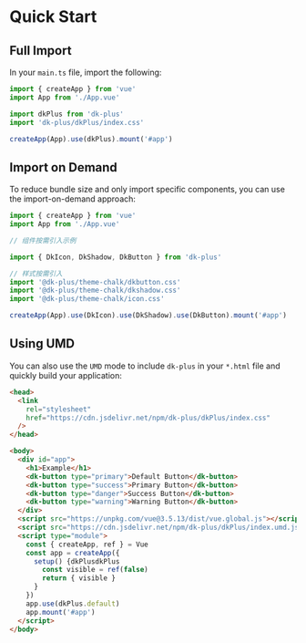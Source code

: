 # Quick Start

## Full Import

In your `main.ts`  file, import the following:

```ts
import { createApp } from 'vue'
import App from './App.vue'

import dkPlus from 'dk-plus'
import 'dk-plus/dkPlus/index.css'

createApp(App).use(dkPlus).mount('#app')
```

## Import on Demand

To reduce bundle size and only import specific components, you can use the import-on-demand approach:

```ts
import { createApp } from 'vue'
import App from './App.vue'

// 组件按需引入示例

import { DkIcon, DkShadow, DkButton } from 'dk-plus'

// 样式按需引入
import '@dk-plus/theme-chalk/dkbutton.css'
import '@dk-plus/theme-chalk/dkshadow.css'
import '@dk-plus/theme-chalk/icon.css'

createApp(App).use(DkIcon).use(DkShadow).use(DkButton).mount('#app')
```

## Using UMD

You can also use the `UMD` mode to include `dk-plus` in your `*.html` file and quickly build your application:

```html
<head>
  <link
    rel="stylesheet"
    href="https://cdn.jsdelivr.net/npm/dk-plus/dkPlus/index.css"
  />
</head>

<body>
  <div id="app">
    <h1>Example</h1>
    <dk-button type="primary">Default Button</dk-button>
    <dk-button type="success">Primary Button</dk-button>
    <dk-button type="danger">Success Button</dk-button>
    <dk-button type="warning">Warning Button</dk-button>
  </div>
  <script src="https://unpkg.com/vue@3.5.13/dist/vue.global.js"></script>
  <script src="https://cdn.jsdelivr.net/npm/dk-plus/dkPlus/index.umd.js"></script>
  <script type="module">
    const { createApp, ref } = Vue
    const app = createApp({
      setup() {dkPlusdkPlus
        const visible = ref(false)
        return { visible }
      }
    })
    app.use(dkPlus.default)
    app.mount('#app')
  </script>
</body>
```
